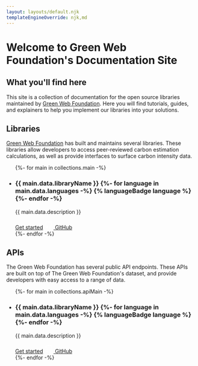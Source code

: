```yaml
---
layout: layouts/default.njk
templateEngineOverride: njk,md
---
```


# Welcome to Green Web Foundation's Documentation Site

## What you'll find here

This site is a collection of documentation for the open source libraries maintained by [Green Web Foundation](https://www.thegreenwebfoundation.org). Here you will find tutorials, guides, and explainers to help you implement our libraries into your solutions.

## Libraries

[Green Web Foundation](https://www.thegreenwebfoundation.org) has built and maintains several libraries. These libraries allow developers to access peer-reviewed carbon estimation calculations, as well as provide interfaces to surface carbon intensity data.

<div class="">

</div>

<ul class="list-disc px-0 prose-lg flex gap-6 flex-wrap">
{%- for main in collections.main -%}
            <li class="card w-full md:w-96 bg-base-100 shadow-xl">
             <div class="card-body">
    <h3 class="card-title">{{ main.data.libraryName }}
                {%- for language in main.data.languages -%}
                  {% languageBadge language %}
                {%- endfor -%}
    </h3>
    <p>{{ main.data.description }}</p>
    <div class="card-actions justify-end">
      <a href="{{ main.url}}" class="btn btn-primary">Get started</a>
      <a href="{{ main.data.repository }}" class="btn btn-black">
  <svg xmlns="http://www.w3.org/2000/svg" class="icon icon-tabler icon-tabler-brand-github" width="24" height="24" viewBox="0 0 24 24" stroke-width="1.5" stroke="#FFFFFF" fill="none" stroke-linecap="round" stroke-linejoin="round">
  <path stroke="none" d="M0 0h24v24H0z" fill="none"/>
  <path d="M9 19c-4.3 1.4 -4.3 -2.5 -6 -3m12 5v-3.5c0 -1 .1 -1.4 -.5 -2c2.8 -.3 5.5 -1.4 5.5 -6a4.6 4.6 0 0 0 -1.3 -3.2a4.2 4.2 0 0 0 -.1 -3.2s-1.1 -.3 -3.5 1.3a12.3 12.3 0 0 0 -6.2 0c-2.4 -1.6 -3.5 -1.3 -3.5 -1.3a4.2 4.2 0 0 0 -.1 3.2a4.6 4.6 0 0 0 -1.3 3.2c0 4.6 2.7 5.7 5.5 6c-.6 .6 -.6 1.2 -.5 2v3.5" />
</svg>
  GitHub
</a>
    </div>
  </div>
                </li>
          {%- endfor -%}
</ul>

## APIs

The Green Web Foundation has several public API endpoints. These APIs are built on top of The Green Web Foundation's dataset, and provide developers with easy access to a range of data.

<ul class="list-disc px-0 prose-lg flex gap-6 flex-wrap">
{%- for main in collections.apiMain -%}
            <li class="card w-full md:w-96 bg-base-100 shadow-xl">
             <div class="card-body">
    <h3 class="card-title">{{ main.data.libraryName }}
                {%- for language in main.data.languages -%}
                  {% languageBadge language %}
                {%- endfor -%}
    </h3>
    <p>{{ main.data.description }}</p>
    <div class="card-actions justify-end">
      <a href="{{ main.url}}" class="btn btn-primary">Get started</a>
      <a href="{{ main.data.repository }}" class="btn btn-black">
  <svg xmlns="http://www.w3.org/2000/svg" class="icon icon-tabler icon-tabler-brand-github" width="24" height="24" viewBox="0 0 24 24" stroke-width="1.5" stroke="#FFFFFF" fill="none" stroke-linecap="round" stroke-linejoin="round">
  <path stroke="none" d="M0 0h24v24H0z" fill="none"/>
  <path d="M9 19c-4.3 1.4 -4.3 -2.5 -6 -3m12 5v-3.5c0 -1 .1 -1.4 -.5 -2c2.8 -.3 5.5 -1.4 5.5 -6a4.6 4.6 0 0 0 -1.3 -3.2a4.2 4.2 0 0 0 -.1 -3.2s-1.1 -.3 -3.5 1.3a12.3 12.3 0 0 0 -6.2 0c-2.4 -1.6 -3.5 -1.3 -3.5 -1.3a4.2 4.2 0 0 0 -.1 3.2a4.6 4.6 0 0 0 -1.3 3.2c0 4.6 2.7 5.7 5.5 6c-.6 .6 -.6 1.2 -.5 2v3.5" />
</svg>
  GitHub
</a>
    </div>
  </div>
                </li>
          {%- endfor -%}
</ul>

<script defer src="https://buttons.github.io/buttons.js"></script>
